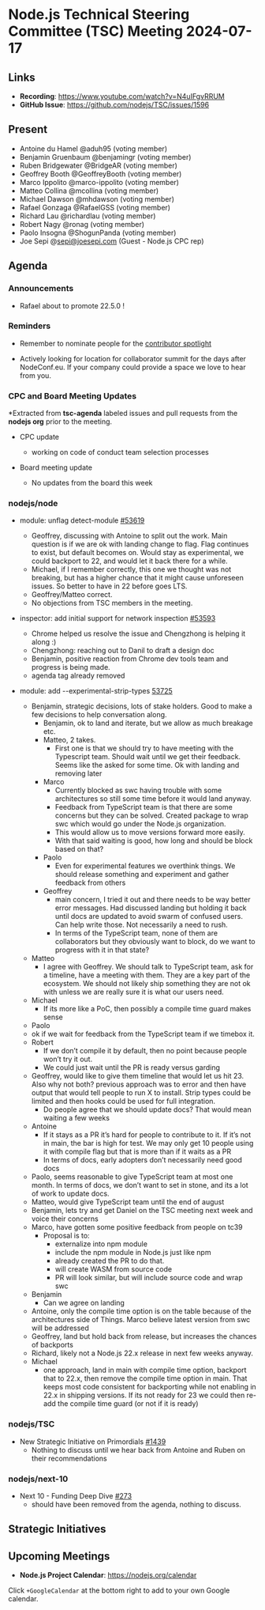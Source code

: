 # Node.js Technical Steering Committee (TSC) Meeting 2024-07-17

## Links

* **Recording**:  <https://www.youtube.com/watch?v=N4uIFgvRRUM>
* **GitHub Issue**: <https://github.com/nodejs/TSC/issues/1596>

## Present

* Antoine du Hamel @aduh95 (voting member)
* Benjamin Gruenbaum @benjamingr (voting member)
* Ruben Bridgewater @BridgeAR (voting member)
* Geoffrey Booth @GeoffreyBooth (voting member)
* Marco Ippolito @marco-ippolito (voting member)
* Matteo Collina @mcollina (voting member)
* Michael Dawson @mhdawson (voting member)
* Rafael Gonzaga @RafaelGSS (voting member)
* Richard Lau @richardlau (voting member)
* Robert Nagy @ronag (voting member)
* Paolo Insogna @ShogunPanda (voting member)
* Joe Sepi @<sepi@joesepi.com> (Guest - Node.js CPC rep)

## Agenda

### Announcements

* Rafael about to promote 22.5.0 !

### Reminders

* Remember to nominate people for the [contributor spotlight](https://github.com/nodejs/node/blob/main/doc/contributing/recognizing-contributors.md#bi-monthly-contributor-spotlight)

* Actively looking for location for collaborator summit for the days after NodeConf.eu. If your
  company could provide a space we love to hear from you.

### CPC and Board Meeting Updates

*Extracted from **tsc-agenda** labeled issues and pull requests from the **nodejs org** prior to the meeting.

* CPC update
  * working on code of conduct team selection processes

* Board meeting update
  * No updates from the board this week

### nodejs/node

* module: unflag detect-module [#53619](https://github.com/nodejs/node/pull/53619)
  * Geoffrey, discussing with Antoine to split out the work. Main question is if we are ok with
    landing change to flag. Flag continues to exist, but default becomes on. Would stay as
    experimental, we could backport to 22, and would let it back there for a while.
  * Michael, if I remember correctly, this one we thought was not breaking, but has a higher
    chance that it might cause unforeseen issues. So better to have in 22 before goes LTS.
  * Geoffrey/Matteo correct.
  * No objections from TSC members in the meeting.

* inspector: add initial support for network inspection [#53593](https://github.com/nodejs/node/pull/53593)
  * Chrome helped us resolve the issue and Chengzhong is helping it along :)
  * Chengzhong: reaching out to Danil to draft a design doc
  * Benjamin, positive reaction from Chrome dev tools team and progress is being made.
  * agenda tag already removed

* module: add --experimental-strip-types [53725](https://github.com/nodejs/node/pull/53725)
  * Benjamin, strategic decisions, lots of stake holders. Good to make a few decisions to help
    conversation along.
    * Benjamin, ok to land and iterate, but we allow as much breakage etc.
    * Matteo, 2 takes.
      * First one is that we should try to have meeting with the Typescript team. Should wait until
        we get their feedback. Seems like the asked for some time. Ok with landing and removing
        later
    * Marco
      * Currently blocked as swc having trouble with some architectures so still some time before
         it would land anyway.
      * Feedback from TypeScript team is that there are some concerns but they can be solved. Created package to wrap swc which
        would go under the Node.js organization.
      * This would allow us to move versions forward more easily.
      * With that said waiting is good, how long and should be block based on that?
    * Paolo
      * Even for experimental features we overthink things. We should release something and
        experiment and gather feedback from others
    * Geoffrey
      * main concern, I tried it out  and there needs to be way better error messages. Had
        discussed landing but holding it back until docs are updated to avoid swarm of confused
        users. Can help write those. Not  necessarily a need to rush.
      * In terms of the TypeScript team, none of them are collaborators but they obviously want to
        block, do we want to progress with it in that state?
  * Matteo
    * I agree with Geoffrey. We should talk to TypeScript team, ask for a timeline, have a meeting
      with them. They are a key part of the ecosystem. We should not likely ship something they
      are not ok with unless we are really sure it is what our users need.
  * Michael
    * If its more like a PoC, then possibly a compile time guard makes sense
  * Paolo
  * ok if we wait for feedback from the TypeScript team if we timebox it.
  * Robert
    * If we don’t compile it by default, then no point because people won’t try it out.
    * We could just wait until the PR is ready versus garding
  * Geoffrey, would like to give them timeline that would let us hit 23. Also why not both?
    previous approach was to error and then have output that would tell people
    to run X to install.  Strip types could be limited and then hooks
    could be used for full integration.
    * Do people agree that we should update docs? That would mean waiting a few weeks
  * Antoine
    * If it stays as a PR it’s hard for people to contribute to it. If it’s not in main, the bar is high for
      test. We may only get 10 people using it with compile flag but that is more than if it waits as
      a PR
    * In terms of docs, early adopters don’t necessarily need good docs
  * Paolo, seems reasonable to give TypeScript team at most one month. In terms of docs, we
    don’t want to set in stone, and its a lot of work to update docs.
  * Matteo, would give TypeScript team until the end of august
  * Benjamin, lets try and get Daniel on the TSC meeting next week and voice their concerns
  * Marco, have gotten some positive feedback from people on tc39
    * Proposal is to:
      * externalize into npm module
      * include the npm module in Node.js just like npm
      * already created the PR to do that.
      * will create WASM from source code
      * PR will look similar, but will include source code and wrap swc
  * Benjamin
    * Can we agree on landing
  * Antoine, only the compile time option is on the table because of the architectures side of
    Things. Marco believe latest version from swc will be addressed
  * Geoffrey, land but hold back from release, but increases the chances of backports
  * Richard, likely not a Node.js 22.x release in next few weeks anyway.
  * Michael
    * one approach, land in main with compile time option, backport that to 22.x, then remove
      the compile time option in main. That keeps most code consistent for backporting while
      not enabling in 22.x in shipping versions. If its not ready for 23 we could then re-add
      the compile time guard (or not if it is ready)

### nodejs/TSC

* New Strategic Initiative on Primordials [#1439](https://github.com/nodejs/TSC/issues/1439)
  * Nothing to discuss until we hear back from Antoine and Ruben on their recommendations

### nodejs/next-10

* Next 10 - Funding Deep Dive [#273](https://github.com/nodejs/next-10/issues/273)
  * should have been removed from the agenda, nothing to discuss.

## Strategic Initiatives

## Upcoming Meetings

* **Node.js Project Calendar**: <https://nodejs.org/calendar>

Click `+GoogleCalendar` at the bottom right to add to your own Google calendar.
